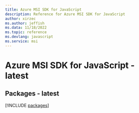 ```yaml
---
title: Azure MSI SDK for JavaScript
description: Reference for Azure MSI SDK for JavaScript
author: xirzec
ms.author: jeffish
ms.data: 11/18/2022
ms.topic: reference
ms.devlang: javascript
ms.service: msi
---
```

# Azure MSI SDK for JavaScript - latest
## Packages - latest
[!INCLUDE [packages](msi-index.md)]
